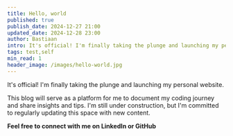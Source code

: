 ```yaml
---
title: Hello, world
published: true
publish_date: 2024-12-27 21:00
updated_date: 2024-12-28 23:00
author: Bastiaan
intro: It's official! I'm finally taking the plunge and launching my personal website.
tags: test,self
min_read: 1
header_image: /images/hello-world.jpg
---
```

<div class="text-xl">
<p class="mb-4">
It's official! I'm finally taking the plunge and launching my personal website.
</p>

<p class="mb-4">
This blog will serve as a platform for me to document my coding journey and share insights and tips. I'm still under construction, but I'm committed to regularly updating this space with new content.
</p>


**Feel free to connect with me on LinkedIn or GitHub**
</div>

